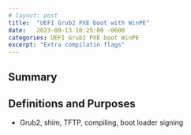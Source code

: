 ```yaml
---
# layout: post
title:  "UEFI Grub2 PXE boot with WinPE"
date:   2023-09-13 10:25:00 -0600
categories: UEFI Grub2 PXE boot WinPE
excerpt: "Extra compilatin flags"
---
```

## Summary

## Definitions and Purposes
* Grub2, shim, TFTP, compiling, boot loader signing
